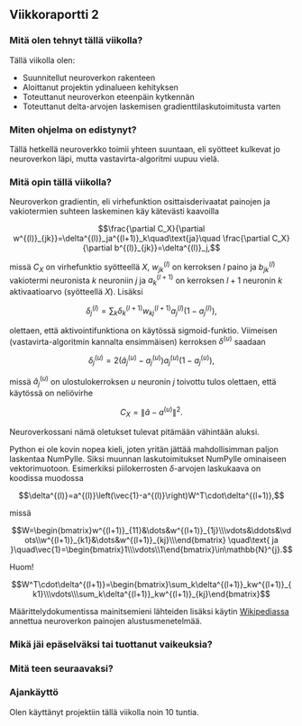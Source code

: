 ## Viikkoraportti 2

### Mitä olen tehnyt tällä viikolla?
Tällä viikolla olen:
* Suunnitellut neuroverkon rakenteen
* Aloittanut projektin ydinalueen kehityksen
* Toteuttanut neuroverkon eteenpäin kytkennän
* Toteuttanut delta-arvojen laskemisen gradienttilaskutoimitusta varten

### Miten ohjelma on edistynyt?
Tällä hetkellä neuroverkko toimii yhteen suuntaan, eli syötteet kulkevat jo neuroverkon läpi, mutta vastavirta-algoritmi uupuu vielä.

### Mitä opin tällä viikolla?
Neuroverkon gradientin, eli virhefunktion osittaisderivaatat painojen ja vakiotermien suhteen laskeminen käy kätevästi kaavoilla
```math
\frac{\partial C_X}{\partial w^{(l)}_{jk}}=\delta^{(l)}_ja^{(l+1)}_k\quad\text{ja}\quad
\frac{\partial C_X}{\partial b^{(l)}_{jk}}=\delta^{(l)}_j,
```
missä $` C_X `$ on virhefunktio syötteellä $` X `$, $` w^{(l)}_{jk} `$ on kerroksen $` l `$ paino ja $` b^{(l)}_{jk} `$ vakiotermi neuronista $` k `$ neuroniin $` j `$ ja $`a^{(l+1)}_k `$ on
kerroksen $` l + 1 `$ neuronin $` k `$ aktivaatioarvo (syötteellä $` X `$). Lisäksi
```math
\delta^{(l)}_j=\sum_k\delta^{(l+1)}_kw^{(l+1)}_{kj}a^{(l)}_j\left(1-a^{(l)}_j\right),
```
olettaen, että aktivointifunktiona on käytössä sigmoid-funktio. Viimeisen (vastavirta-algoritmin kannalta ensimmäisen) kerroksen $` \delta^{(u)} `$ saadaan
```math
\delta^{(u)}_j=2\left(\hat{a}^{(u)}_j-a^{(u)}_j\right)a^{(u)}_j\left(1-a^{(u)}_j\right),
```
missä $` \hat{a}^{(u)}_j `$ on ulostulokerroksen $` u `$ neuronin $` j `$ toivottu tulos olettaen, että käytössä on neliövirhe
```math
C_X=\|\hat{a}-a^{(u)}\|^2.
```
Neuroverkossani nämä oletukset tulevat pitämään vähintään aluksi.

Python ei ole kovin nopea kieli, joten yritän jättää mahdollisimman paljon laskentaa NumPylle. Siksi muunnan laskutoimitukset NumPylle ominaiseen vektorimuotoon. Esimerkiksi piilokerrosten $` \delta `$-arvojen laskukaava on koodissa muodossa
```math
\delta^{(l)}=a^{(l)}\left(\vec{1}-a^{(l)}\right)W^T\cdot\delta^{(l+1)},
```
missä 
```math
W=\begin{bmatrix}w^{(l+1)}_{11}&\dots&w^{(l+1)}_{1j}\\\vdots&\ddots&\vdots\\w^{(l+1)}_{k1}&\dots&w^{(l+1)}_{kj}\\\end{bmatrix}
\quad\text{ ja }\quad\vec{1}=\begin{bmatrix}1\\\vdots\\1\end{bmatrix}\in\mathbb{N}^{j}.
```
Huom!
```math
W^T\cdot\delta^{(l+1)}=\begin{bmatrix}\sum_k\delta^{(l+1)}_kw^{(l+1)}_{k1}\\\vdots\\\sum_k\delta^{(l+1)}_kw^{(l+1)}_{kj}\end{bmatrix}
```

Määrittelydokumentissa mainitsemieni lähteiden lisäksi käytin [Wikipediassa](https://en.wikipedia.org/wiki/Weight_initialization) annettua neuroverkon painojen alustusmenetelmää.

### Mikä jäi epäselväksi tai tuottanut vaikeuksia?

### Mitä teen seuraavaksi?

### Ajankäyttö
Olen käyttänyt projektiin tällä viikolla noin 10 tuntia.
